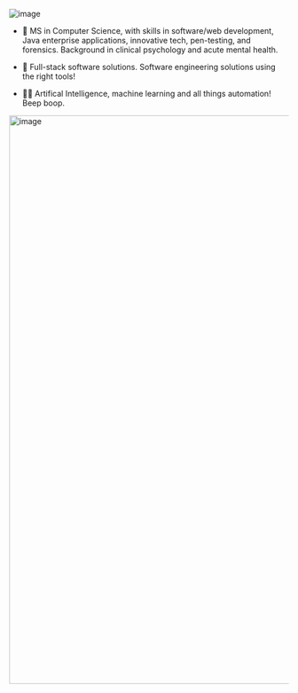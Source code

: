 ![image](https://github.com/SMCallan/SMCallan/assets/126923185/61ec141c-e275-42b4-b027-db96af92a7ab)

- 🔭 MS in Computer Science, with skills in software/web development, Java enterprise applications, innovative tech, pen-testing, and forensics. Background in clinical psychology and acute mental health.
 
- 🌱 Full-stack software solutions. Software engineering solutions using the right tools!


- 🤖🦾 Artifical Intelligence, machine learning and all things automation! Beep boop.





<img width="1025" alt="image" src="https://github.com/SMCallan/SMCallan/assets/126923185/c06b8b22-e83e-40e4-8594-39b45588252a">




